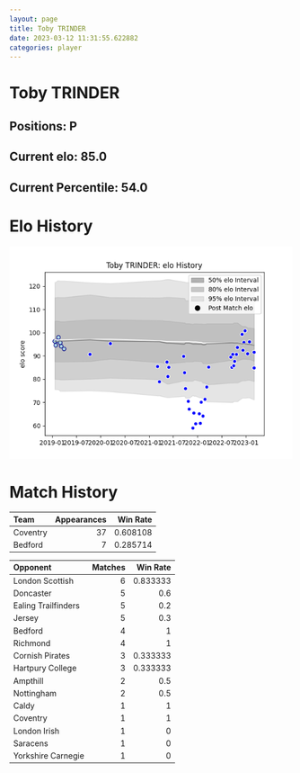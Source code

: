 ```yaml
---  
layout: page  
title: Toby TRINDER  
date: 2023-03-12 11:31:55.622882  
categories: player  
---
```

# Toby TRINDER

## Positions: P

## Current elo: 85.0

## Current Percentile: 54.0

# Elo History


![elo history](history_TobyTRINDER.png)
# Match History


| Team     |   Appearances |   Win Rate |
|:---------|--------------:|-----------:|
| Coventry |            37 |   0.608108 |
| Bedford  |             7 |   0.285714 |

| Opponent            |   Matches |   Win Rate |
|:--------------------|----------:|-----------:|
| London Scottish     |         6 |   0.833333 |
| Doncaster           |         5 |   0.6      |
| Ealing Trailfinders |         5 |   0.2      |
| Jersey              |         5 |   0.3      |
| Bedford             |         4 |   1        |
| Richmond            |         4 |   1        |
| Cornish Pirates     |         3 |   0.333333 |
| Hartpury College    |         3 |   0.333333 |
| Ampthill            |         2 |   0.5      |
| Nottingham          |         2 |   0.5      |
| Caldy               |         1 |   1        |
| Coventry            |         1 |   1        |
| London Irish        |         1 |   0        |
| Saracens            |         1 |   0        |
| Yorkshire Carnegie  |         1 |   0        |